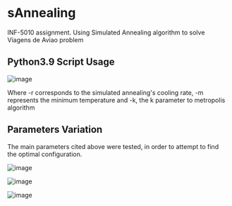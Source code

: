 # sAnnealing
INF-5010 assignment. Using Simulated Annealing algorithm to solve Viagens de Aviao problem


## Python3.9 Script Usage

![image](https://user-images.githubusercontent.com/52585330/142296602-fc451a24-9303-4919-9581-66602944edc5.png)

Where -r corresponds to the simulated annealing's cooling rate, -m represents the minimum temperature and -k, the k parameter to metropolis algorithm

## Parameters Variation
The main parameters cited above were tested, in order to attempt to find the optimal configuration.

![image](https://user-images.githubusercontent.com/52585330/142298635-ccb41163-a735-41d7-9c67-1c2739b98b2c.png)

![image](https://user-images.githubusercontent.com/52585330/142298659-f5556006-e61e-45b8-9c2f-dea5c754d926.png)

![image](https://user-images.githubusercontent.com/52585330/142298673-d849f909-4657-477b-b220-6f9ed052293f.png)
